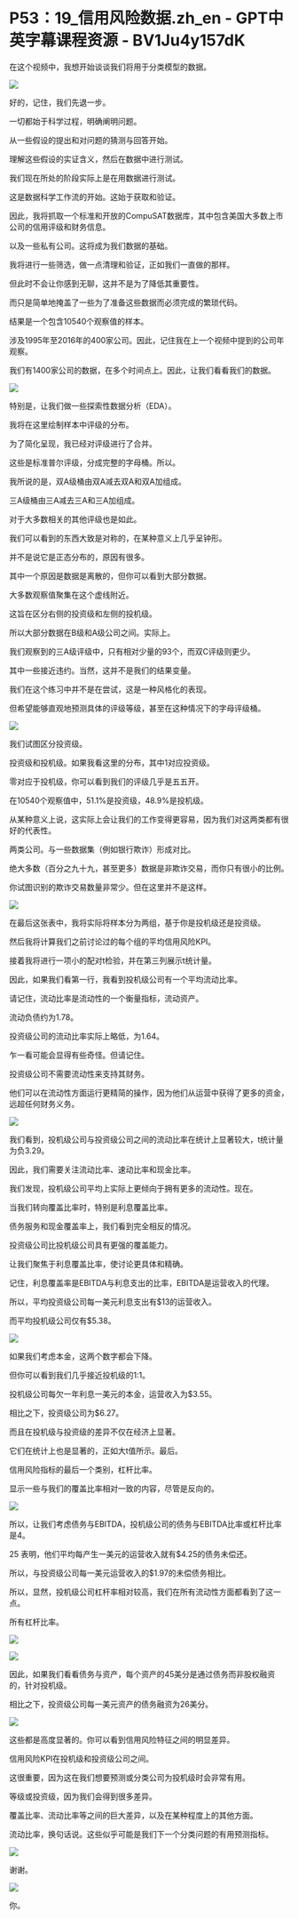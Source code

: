 # P53：19_信用风险数据.zh_en - GPT中英字幕课程资源 - BV1Ju4y157dK

在这个视频中，我想开始谈谈我们将用于分类模型的数据。

![](img/8476a5f26555182f747d5fa611c01f2a_1.png)

好的，记住，我们先退一步。

一切都始于科学过程，明确阐明问题。

从一些假设的提出和对问题的猜测与回答开始。

理解这些假设的实证含义，然后在数据中进行测试。

我们现在所处的阶段实际上是在用数据进行测试。

这是数据科学工作流的开始。这始于获取和验证。

因此，我将抓取一个标准和开放的CompuSAT数据库，其中包含美国大多数上市公司的信用评级和财务信息。

以及一些私有公司。这将成为我们数据的基础。

我将进行一些筛选，做一点清理和验证，正如我们一直做的那样。

但此时不会让你感到无聊，这并不是为了降低其重要性。

而只是简单地掩盖了一些为了准备这些数据而必须完成的繁琐代码。

结果是一个包含10540个观察值的样本。

涉及1995年至2016年的400家公司。因此，记住我在上一个视频中提到的公司年观察。

我们有1400家公司的数据，在多个时间点上。因此，让我们看看我们的数据。

![](img/8476a5f26555182f747d5fa611c01f2a_3.png)

特别是，让我们做一些探索性数据分析（EDA）。

我将在这里绘制样本中评级的分布。

为了简化呈现，我已经对评级进行了合并。

这些是标准普尔评级，分成完整的字母桶。所以。

我所说的是，双A级桶由双A减去双A和双A加组成。

三A级桶由三A减去三A和三A加组成。

对于大多数相关的其他评级也是如此。

我们可以看到的东西大致是对称的，在某种意义上几乎呈钟形。

并不是说它是正态分布的，原因有很多。

其中一个原因是数据是离散的，但你可以看到大部分数据。

大多数观察值聚集在这个虚线附近。

这旨在区分右侧的投资级和左侧的投机级。

所以大部分数据在B级和A级公司之间。实际上。

我们观察到的三A级评级中，只有相对少量的93个，而双C评级则更少。

其中一些接近违约。当然，这并不是我们的结果变量。

我们在这个练习中并不是在尝试，这是一种风格化的表现。

但希望能够直观地预测具体的评级等级，甚至在这种情况下的字母评级桶。

![](img/8476a5f26555182f747d5fa611c01f2a_5.png)

我们试图区分投资级。

投资级和投机级。如果我看这里的分布，其中1对应投资级。

零对应于投机级，你可以看到我们的评级几乎是五五开。

在10540个观察值中，51.1%是投资级，48.9%是投机级。

从某种意义上说，这实际上会让我们的工作变得更容易，因为我们对这两类都有很好的代表性。

两类公司。与一些数据集（例如银行欺诈）形成对比。

绝大多数（百分之九十九，甚至更多）数据是非欺诈交易，而你只有很小的比例。

你试图识别的欺诈交易数量非常少。但在这里并不是这样。

![](img/8476a5f26555182f747d5fa611c01f2a_7.png)

在最后这张表中，我将实际将样本分为两组，基于你是投机级还是投资级。

然后我将计算我们之前讨论过的每个组的平均信用风险KPI。

接着我将进行一项小的配对t检验，并在第三列展示t统计量。

因此，如果我们看第一行，我看到投机级公司有一个平均流动比率。

请记住，流动比率是流动性的一个衡量指标，流动资产。

流动负债约为1.78。

投资级公司的流动比率实际上略低，为1.64。

乍一看可能会显得有些奇怪。但请记住。

投资级公司不需要流动性来支持其财务。

他们可以在流动性方面运行更精简的操作，因为他们从运营中获得了更多的资金，远超任何财务义务。

![](img/8476a5f26555182f747d5fa611c01f2a_9.png)

我们看到，投机级公司与投资级公司之间的流动比率在统计上显著较大，t统计量为负3.29。

因此，我们需要关注流动比率、速动比率和现金比率。

我们发现，投机级公司平均上实际上更倾向于拥有更多的流动性。现在。

当我们转向覆盖比率时，特别是利息覆盖比率。

债务服务和现金覆盖率上，我们看到完全相反的情况。

投资级公司比投机级公司具有更强的覆盖能力。

让我们聚焦于利息覆盖比率，使讨论更具体和精确。

记住，利息覆盖率是EBITDA与利息支出的比率，EBITDA是运营收入的代理。

所以，平均投资级公司每一美元利息支出有$13的运营收入。

而平均投机级公司仅有$5.38。

![](img/8476a5f26555182f747d5fa611c01f2a_11.png)

如果我们考虑本金，这两个数字都会下降。

但你可以看到我们几乎接近投机级的1:1。

投机级公司每欠一年利息一美元的本金，运营收入为$3.55。

相比之下，投资级公司为$6.27。

而且在投机级与投资级的差异不仅在经济上显著。

它们在统计上也是显著的，正如大t值所示。最后。

信用风险指标的最后一个类别，杠杆比率。

显示一些与我们的覆盖比率相对一致的内容，尽管是反向的。

![](img/8476a5f26555182f747d5fa611c01f2a_13.png)

所以，让我们考虑债务与EBITDA，投机级公司的债务与EBITDA比率或杠杆比率是4。

25 表明，他们平均每产生一美元的运营收入就有$4.25的债务未偿还。

所以，与投资级公司每一美元运营收入的$1.97的未偿债务相比。

所以，显然，投机级公司杠杆率相对较高，我们在所有流动性方面都看到了这一点。

所有杠杆比率。

![](img/8476a5f26555182f747d5fa611c01f2a_15.png)

![](img/8476a5f26555182f747d5fa611c01f2a_16.png)

因此，如果我们看看债务与资产，每个资产的45美分是通过债务而非股权融资的，针对投机级。

相比之下，投资级公司每一美元资产的债务融资为26美分。

![](img/8476a5f26555182f747d5fa611c01f2a_18.png)

这些都是高度显著的。你可以看到信用风险特征之间的明显差异。

信用风险KPI在投机级和投资级公司之间。

这很重要，因为这在我们想要预测或分类公司为投机级时会非常有用。

等级或投资级，因为我们会得到很多差异。

覆盖比率、流动比率等之间的巨大差异，以及在某种程度上的其他方面。

流动比率，换句话说。这些似乎可能是我们下一个分类问题的有用预测指标。

![](img/8476a5f26555182f747d5fa611c01f2a_20.png)

谢谢。

![](img/8476a5f26555182f747d5fa611c01f2a_22.png)

你。
